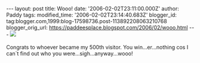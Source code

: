 \-\-- layout: post title: Wooo! date: \'2006-02-02T23:11:00.000Z\'
author: Paddy tags: modified\_time: \'2006-02-02T23:14:40.683Z\'
blogger\_id: tag:blogger.com,1999:blog-17598736.post-113892208063210768
blogger\_orig\_url: https://paddeesplace.blogspot.com/2006/02/wooo.html
\-\--
[![](https://photos1.blogger.com/blogger/7081/1699/400/cooltext7169863.jpg)](https://photos1.blogger.com/blogger/7081/1699/1600/cooltext7169863.0.jpg)\
\
Congrats to whoever became my 500th visitor. You win\...er\...nothing
cos I can\`t find out who you were\...sigh\...anyway\...wooo!

